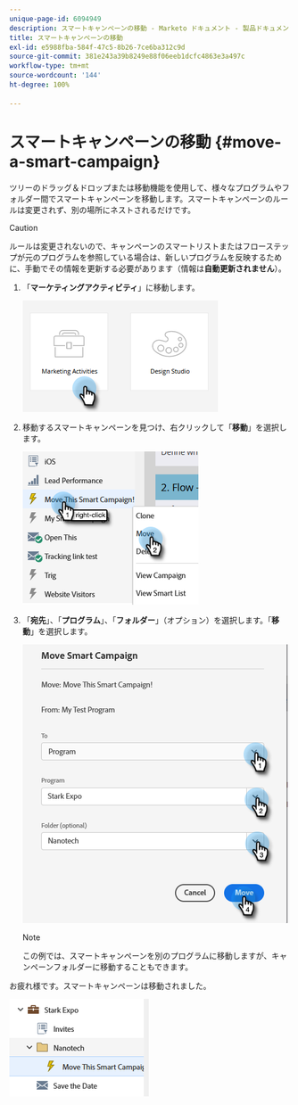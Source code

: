 ```yaml
---
unique-page-id: 6094949
description: スマートキャンペーンの移動 - Marketo ドキュメント - 製品ドキュメント
title: スマートキャンペーンの移動
exl-id: e5988fba-584f-47c5-8b26-7ce6ba312c9d
source-git-commit: 381e243a39b8249e88f06eeb1dcfc4863e3a497c
workflow-type: tm+mt
source-wordcount: '144'
ht-degree: 100%

---
```


# スマートキャンペーンの移動 {#move-a-smart-campaign}

ツリーのドラッグ＆ドロップまたは移動機能を使用して、様々なプログラムやフォルダー間でスマートキャンペーンを移動します。スマートキャンペーンのルールは変更されず、別の場所にネストされるだけです。

>[!CAUTION]
>
>ルールは変更されないので、キャンペーンのスマートリストまたはフローステップが元のプログラムを参照している場合は、新しいプログラムを反映するために、手動でその情報を更新する必要があります（情報は&#x200B;**自動更新されません**）。

1. 「**マーケティングアクティビティ**」に移動します。

   ![](assets/move-a-smart-campaign-1.png)

1. 移動するスマートキャンペーンを見つけ、右クリックして「**移動**」を選択します。

   ![](assets/move-a-smart-campaign-2.png)

1. 「**宛先**」、「**プログラム**」、「**フォルダー**」（オプション）を選択します。「**移動**」を選択します。

   ![](assets/move-a-smart-campaign-3.png)

   >[!NOTE]
   >
   >この例では、スマートキャンペーンを別のプログラムに移動しますが、キャンペーンフォルダーに移動することもできます。

お疲れ様です。スマートキャンペーンは移動されました。

![](assets/move-a-smart-campaign-4.png)
